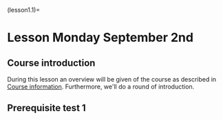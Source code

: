 (lesson1.1)=
# Lesson Monday September 2nd

## Course introduction
During this lesson an overview will be given of the course as described in [Course information](../../course_information.md). Furthermore, we'll do a round of introduction.

## Prerequisite test 1